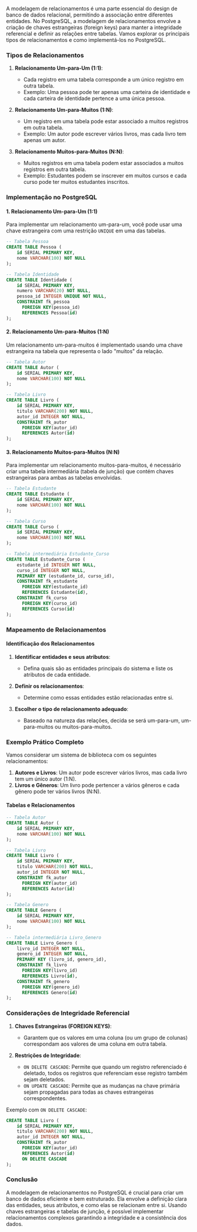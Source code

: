 A modelagem de relacionamentos é uma parte essencial do design de banco de dados relacional, permitindo a associação entre diferentes entidades. No PostgreSQL, a modelagem de relacionamentos envolve a criação de chaves estrangeiras (foreign keys) para manter a integridade referencial e definir as relações entre tabelas. Vamos explorar os principais tipos de relacionamentos e como implementá-los no PostgreSQL.

### Tipos de Relacionamentos

1. **Relacionamento Um-para-Um (1:1)**:
   - Cada registro em uma tabela corresponde a um único registro em outra tabela.
   - Exemplo: Uma pessoa pode ter apenas uma carteira de identidade e cada carteira de identidade pertence a uma única pessoa.

2. **Relacionamento Um-para-Muitos (1:N)**:
   - Um registro em uma tabela pode estar associado a muitos registros em outra tabela.
   - Exemplo: Um autor pode escrever vários livros, mas cada livro tem apenas um autor.

3. **Relacionamento Muitos-para-Muitos (N:N)**:
   - Muitos registros em uma tabela podem estar associados a muitos registros em outra tabela.
   - Exemplo: Estudantes podem se inscrever em muitos cursos e cada curso pode ter muitos estudantes inscritos.

### Implementação no PostgreSQL

#### 1. Relacionamento Um-para-Um (1:1)

Para implementar um relacionamento um-para-um, você pode usar uma chave estrangeira com uma restrição `UNIQUE` em uma das tabelas.

```sql
-- Tabela Pessoa
CREATE TABLE Pessoa (
    id SERIAL PRIMARY KEY,
    nome VARCHAR(100) NOT NULL
);

-- Tabela Identidade
CREATE TABLE Identidade (
    id SERIAL PRIMARY KEY,
    numero VARCHAR(20) NOT NULL,
    pessoa_id INTEGER UNIQUE NOT NULL,
    CONSTRAINT fk_pessoa
      FOREIGN KEY(pessoa_id) 
      REFERENCES Pessoa(id)
);
```

#### 2. Relacionamento Um-para-Muitos (1:N)

Um relacionamento um-para-muitos é implementado usando uma chave estrangeira na tabela que representa o lado "muitos" da relação.

```sql
-- Tabela Autor
CREATE TABLE Autor (
    id SERIAL PRIMARY KEY,
    nome VARCHAR(100) NOT NULL
);

-- Tabela Livro
CREATE TABLE Livro (
    id SERIAL PRIMARY KEY,
    titulo VARCHAR(200) NOT NULL,
    autor_id INTEGER NOT NULL,
    CONSTRAINT fk_autor
      FOREIGN KEY(autor_id) 
      REFERENCES Autor(id)
);
```

#### 3. Relacionamento Muitos-para-Muitos (N:N)

Para implementar um relacionamento muitos-para-muitos, é necessário criar uma tabela intermediária (tabela de junção) que contém chaves estrangeiras para ambas as tabelas envolvidas.

```sql
-- Tabela Estudante
CREATE TABLE Estudante (
    id SERIAL PRIMARY KEY,
    nome VARCHAR(100) NOT NULL
);

-- Tabela Curso
CREATE TABLE Curso (
    id SERIAL PRIMARY KEY,
    nome VARCHAR(100) NOT NULL
);

-- Tabela intermediária Estudante_Curso
CREATE TABLE Estudante_Curso (
    estudante_id INTEGER NOT NULL,
    curso_id INTEGER NOT NULL,
    PRIMARY KEY (estudante_id, curso_id),
    CONSTRAINT fk_estudante
      FOREIGN KEY(estudante_id) 
      REFERENCES Estudante(id),
    CONSTRAINT fk_curso
      FOREIGN KEY(curso_id) 
      REFERENCES Curso(id)
);
```

### Mapeamento de Relacionamentos

#### Identificação dos Relacionamentos

1. **Identificar entidades e seus atributos**:
   - Defina quais são as entidades principais do sistema e liste os atributos de cada entidade.

2. **Definir os relacionamentos**:
   - Determine como essas entidades estão relacionadas entre si.

3. **Escolher o tipo de relacionamento adequado**:
   - Baseado na natureza das relações, decida se será um-para-um, um-para-muitos ou muitos-para-muitos.

### Exemplo Prático Completo

Vamos considerar um sistema de biblioteca com os seguintes relacionamentos:

1. **Autores e Livros**: Um autor pode escrever vários livros, mas cada livro tem um único autor (1:N).
2. **Livros e Gêneros**: Um livro pode pertencer a vários gêneros e cada gênero pode ter vários livros (N:N).

#### Tabelas e Relacionamentos

```sql
-- Tabela Autor
CREATE TABLE Autor (
    id SERIAL PRIMARY KEY,
    nome VARCHAR(100) NOT NULL
);

-- Tabela Livro
CREATE TABLE Livro (
    id SERIAL PRIMARY KEY,
    titulo VARCHAR(200) NOT NULL,
    autor_id INTEGER NOT NULL,
    CONSTRAINT fk_autor
      FOREIGN KEY(autor_id) 
      REFERENCES Autor(id)
);

-- Tabela Genero
CREATE TABLE Genero (
    id SERIAL PRIMARY KEY,
    nome VARCHAR(100) NOT NULL
);

-- Tabela intermediária Livro_Genero
CREATE TABLE Livro_Genero (
    livro_id INTEGER NOT NULL,
    genero_id INTEGER NOT NULL,
    PRIMARY KEY (livro_id, genero_id),
    CONSTRAINT fk_livro
      FOREIGN KEY(livro_id) 
      REFERENCES Livro(id),
    CONSTRAINT fk_genero
      FOREIGN KEY(genero_id) 
      REFERENCES Genero(id)
);
```

### Considerações de Integridade Referencial

1. **Chaves Estrangeiras (FOREIGN KEYS)**:
   - Garantem que os valores em uma coluna (ou um grupo de colunas) correspondam aos valores de uma coluna em outra tabela.

2. **Restrições de Integridade**:
   - `ON DELETE CASCADE`: Permite que quando um registro referenciado é deletado, todos os registros que referenciam esse registro também sejam deletados.
   - `ON UPDATE CASCADE`: Permite que as mudanças na chave primária sejam propagadas para todas as chaves estrangeiras correspondentes.

Exemplo com `ON DELETE CASCADE`:

```sql
CREATE TABLE Livro (
    id SERIAL PRIMARY KEY,
    titulo VARCHAR(200) NOT NULL,
    autor_id INTEGER NOT NULL,
    CONSTRAINT fk_autor
      FOREIGN KEY(autor_id) 
      REFERENCES Autor(id)
      ON DELETE CASCADE
);
```

### Conclusão

A modelagem de relacionamentos no PostgreSQL é crucial para criar um banco de dados eficiente e bem estruturado. Ela envolve a definição clara das entidades, seus atributos, e como elas se relacionam entre si. Usando chaves estrangeiras e tabelas de junção, é possível implementar relacionamentos complexos garantindo a integridade e a consistência dos dados.
